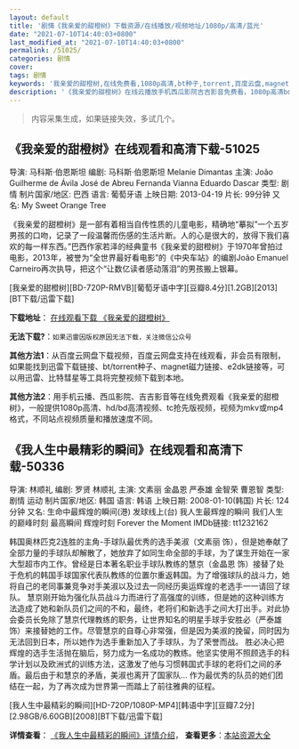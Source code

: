 ```yaml
---
layout: default
title: '剧情《我亲爱的甜橙树》下载资源/在线播放/视频地址/1080p/高清/蓝光'
date: "2021-07-10T14:40:03+0800"
last_modified_at: "2021-07-10T14:40:03+0800"
permalink: /51025/
categories: 剧情
cover:
tags: 剧情
keywords: '我亲爱的甜橙树,在线免费看,1080p高清,bt种子,torrent,百度云盘,magnet,磁力链,迅雷下载资源'
description: '《我亲爱的甜橙树》在线云播放手机西瓜影院吉吉影音免费看，1080p高清bd/hd未删减完整版和tc抢先枪版，mkv/mp4格式，附带bt/torrent种子、magnet/磁力链、百度云盘、网盘资源迅雷下载链接'
---
```


>内容采集生成，如果链接失效，多试几个。


## 《我亲爱的甜橙树》在线观看和高清下载-51025

导演: 马科斯·伯恩斯坦 编剧: 马科斯·伯恩斯坦 Melanie Dimantas 主演: João Guilherme de Ávila José de Abreu Fernanda Vianna Eduardo Dascar 类型: 剧情 制片国家/地区: 巴西 语言: 葡萄牙语 上映日期: 2013-04-19 片长: 99分钟 又名: My Sweet Orange Tree

《我亲爱的甜橙树》是一部有着相当自传性质的儿童电影，精确地“摹拟”一个五岁男孩的口吻，记录了一段温馨而伤感的生活片断。人的心是很大的，放得下我们喜欢的每一样东西。”巴西作家若泽的经典童书《我亲爱的甜橙树》于1970年曾拍过电影，2013年，被誉为“全世界最好看电影”的《中央车站》的编剧João Emanuel Carneiro再次执导，把这个“让数亿读者感动落泪”的男孩搬上银幕。


[我亲爱的甜橙树][BD-720P-RMVB][葡萄牙语中字][豆瓣8.4分][1.2GB][2013][BT下载/迅雷下载]

**下载地址**： [在线观看下载 《我亲爱的甜橙树》](https://www.btdx8.com/torrent/my_sweet_orange_tree_2013.html) 


**无法下载?**：`如果迅雷因版权原因无法下载，关注微信公众号 `

**其他方法1**：从百度云网盘下载视频，百度云网盘支持在线观看，非会员有限制，如果能找到迅雷下载链接、bt/torrent种子、magnet磁力链接、e2dk链接等，可以用迅雷、比特彗星等工具将完整视频下载到本地。

**其他方法2**：用手机云播、西瓜影院、吉吉影音等在线免费观看《我亲爱的甜橙树》，一般提供1080p高清、hd/bd高清视频、tc抢先版视频，视频为mkv或mp4格式，不同站点视频质量和播放速度不同。


## 《我人生中最精彩的瞬间》在线观看和高清下载-50336

导演: 林顺礼 编剧: 罗贤 林顺礼 主演: 文素丽 金晶恩 严泰雄 金智荣 曹恩智 类型: 剧情 运动 制片国家/地区: 韩国 语言: 韩语 上映日期: 2008-01-10(韩国) 片长: 124分钟 又名: 生命中最辉煌的瞬间(港) 发球线上(台) 我人生最辉煌的瞬间 我们人生的巅峰时刻 最高瞬间 辉煌时刻 Forever the Moment IMDb链接: tt1232162

韩国奥林匹克2连胜的主角-手球队最优秀的选手美淑（文素丽 饰），但是她奉献了全部力量的手球队却解散了，她放弃了如同生命全部的手球，为了谋生开始在一家大型超市内工作。曾经是日本著名职业手球队教练的慧京（金晶恩 饰）接替了处于危机的韩国手球国家代表队教练的位置尔重返韩国。为了增强球队的战斗力，她将自己的老同事兼竞争对手美淑以及过去一同经历奥运辉煌的老选手一一请回了球队。 慧京刚开始为强化队员战斗力而进行了高强度的训练，但是她的这种训练方法造成了她和新队员们之间的不和，最终，老将们和新选手之间大打出手。对此协会委员长免除了慧京代理教练的职务，让世界知名的明星手球手安胜必（严泰雄 饰）来接替她的工作。尽管慧京的自尊心非常强，但是因为美淑的挽留，同时因为无法回到日本，所以她作为选手重新加入了手球队，为了荣誉而战。 胜必决心把辉煌的选手生活抛在脑后，努力成为一名成功的教练。他坚实使用不照顾选手的科学计划以及欧洲式的训练方法，这激发了他与习惯韩国式手球的老将们之间的矛盾。最后由于和慧京的矛盾，美淑也离开了国家队… 作为最优秀的队员的她们团结在一起，为了再次成为世界第一而踏上了前往雅典的征程。


[我人生中最精彩的瞬间][HD-720P/1080P-MP4][韩语中字][豆瓣7.2分][2.98GB/6.60GB][2008][BT下载/迅雷下载]

**详情查看**： [《我人生中最精彩的瞬间》详情介绍](/movie/50336/)， **查看更多**：[本站资源大全](/movie/t/all/)

